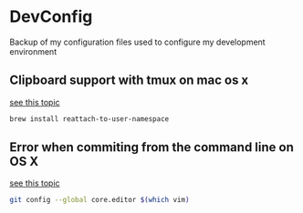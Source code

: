 # DevConfig
Backup of my configuration files used to configure my  development environment

## Clipboard support with tmux on mac os x

[see this topic](https://github.com/ChrisJohnsen/tmux-MacOSX-pasteboard)

```sh
brew install reattach-to-user-namespace
```

## Error when commiting from the command line on OS X

[see this topic](https://github.com/VundleVim/Vundle.vim/issues/167)

```sh
git config --global core.editor $(which vim)
```
